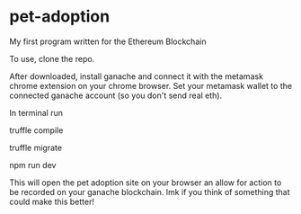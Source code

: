 # pet-adoption
My first program written for the Ethereum Blockchain

To use, clone the repo.

After downloaded, install ganache and connect it with the metamask chrome extension on your chrome browser. Set your metamask wallet to the connected ganache account (so you don't send real eth).

In terminal run

truffle compile

truffle migrate

npm run dev

This will open the pet adoption site on your browser an allow for action to be recorded on your ganache blockchain. lmk if you think of something that could make this better!
